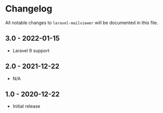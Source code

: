 # Changelog

All notable changes to `laravel-mailviewer` will be documented in this file.

## 3.0 - 2022-01-15

- Laravel 9 support

## 2.0 - 2021-12-22

- N/A

## 1.0 - 2020-12-22

- Initial release
